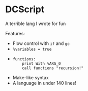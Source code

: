 # DCScript
A terrible lang I wrote for fun

Features:
  - Flow control with `if` and `go`
  - `%variables = true`
  - ```
    functions:
        print With %ARG_0
        call functions "recursion!"
    ```
  - Make-like syntax
  - A language in under 140 lines!
